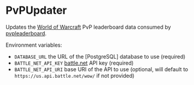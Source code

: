# PvPUpdater

Updates the [World of Warcraft](http://us.battle.net/wow/en/) PvP leaderboard data consumed by [pvpleaderboard](https://github.com/Exupery/pvpleaderboard).

Environment variables:
* `DATABASE_URL` the URL of the [PostgreSQL] database to use (required)
* `BATTLE_NET_API_KEY` [battle.net](https://dev.battle.net/) API key (required)
* `BATTLE_NET_API_URI` base URI of the API to use (optional, will default to `https://us.api.battle.net/wow/` if not provided)
